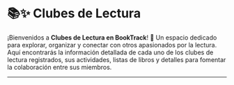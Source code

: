 # 📚✨ Clubes de Lectura  

¡Bienvenidos a **Clubes de Lectura en BookTrack**! 📖 Un espacio dedicado para explorar, organizar y conectar con otros apasionados por la lectura. Aquí encontrarás la información detallada de cada uno de los clubes de lectura registrados, sus actividades, listas de libros y detalles para fomentar la colaboración entre sus miembros.

---


